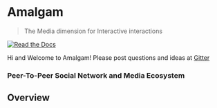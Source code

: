 # Amalgam

> The Media dimension for Interactive interactions 

[![Read the Docs](https://img.shields.io/readthedocs/pip.svg)](https://www.icloud.com/pages/0qWj0uuSRAfp4SJTY0aZibKIA#Amalgam_White_Paper)

Hi and Welcome to Amalgam! Please post questions and ideas at [Gitter](https://gitter.im/Canfly/Amalgam)

### Peer-To-Peer Social Network and Media Ecosystem

## Overview
